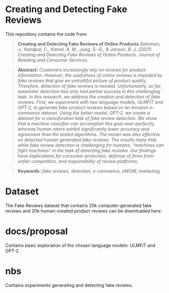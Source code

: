 # Creating and Detecting Fake Reviews

This repository contains the code from:

>**Creating and Detecting Fake Reviews of Online Products**
>*Salminen, J., Kandpal, C., Kamel, A. M., Jung, S.-G., & Jansen, B. J. (2021). Creating and Detecting Fake Reviews of Online Products. Journal of Retailing and Consumer Services.*

> **Abstract:** *Customers increasingly rely on reviews for product information. However, the usefulness of online reviews is impeded by fake reviews that give an untruthful picture of product quality. Therefore, detection of fake reviews is needed. Unfortunately, so far, automatic detection has only had partial success in this challenging task. In this research, we address the creation and detection of fake reviews. First, we experiment with two language models, ULMFiT and GPT-2, to generate fake product reviews based on an Amazon e-commerce dataset. Using the better model, GPT-2, we create a dataset for a classification task of fake review detection. We show that a machine classifier can accomplish this goal near-perfectly, whereas human raters exhibit significantly lower accuracy and agreement than the tested algorithms. The model was also effective on detected human generated fake reviews. The results imply that, while fake review detection is challenging for humans, “machines can fight machines” in the task of detecting fake reviews. Our findings have implications for consumer protection, defense of firms from unfair competition, and responsibility of review platforms.*

>**Keywords:** *fake reviews, detection, e-commerce, eWOM, marketing*

# Dataset
The Fake Reviews dataset that contains 20k computer-generated fake reviews and 20k human-created product reviews can be downloaded here: 

# docs/proposal
Contains basic exploration of the chosen language models: ULMFiT and GPT-2.

# nbs
Contains experiments generating and detecting fake reviews.


